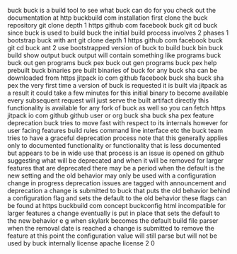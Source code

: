 buck buck is a build tool to see what buck can do for you check out the documentation at http buckbuild com installation first clone the buck repository git clone depth 1 https github com facebook buck git cd buck since buck is used to build buck the initial build process involves 2 phases 1 bootstrap buck with ant git clone depth 1 https github com facebook buck git cd buck ant 2 use bootstrapped version of buck to build buck bin buck build show output buck output will contain something like programs buck buck out gen programs buck pex buck out gen programs buck pex help prebuilt buck binaries pre built binaries of buck for any buck sha can be downloaded from https jitpack io com github facebook buck sha buck sha pex the very first time a version of buck is requested it is built via jitpack as a result it could take a few minutes for this initial binary to become available every subsequent request will just serve the built artifact directly this functionality is available for any fork of buck as well so you can fetch https jitpack io com github github user or org buck sha buck sha pex feature deprecation buck tries to move fast with respect to its internals however for user facing features build rules command line interface etc the buck team tries to have a graceful deprecation process note that this generally applies only to documented functionality or functionality that is less documented but appears to be in wide use that process is an issue is opened on github suggesting what will be deprecated and when it will be removed for larger features that are deprecated there may be a period when the default is the new setting and the old behavior may only be used with a configuration change in progress deprecation issues are tagged with announcement and deprecation a change is submitted to buck that puts the old behavior behind a configuration flag and sets the default to the old behavior these flags can be found at https buckbuild com concept buckconfig html incompatible for larger features a change eventually is put in place that sets the default to the new behavior e g when skylark becomes the default build file parser when the removal date is reached a change is submitted to remove the feature at this point the configuration value will still parse but will not be used by buck internally license apache license 2 0